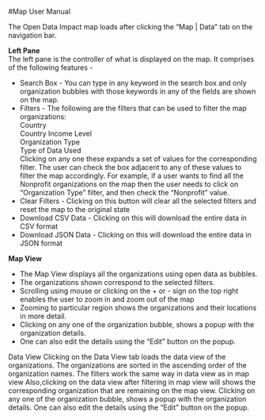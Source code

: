#Map User Manual

The Open Data Impact map loads after clicking the “Map | Data” tab on the navigation bar.

**Left Pane**  
The left pane is the controller of what is displayed on the map. It comprises of the following features - 

  * Search Box - You can type in any keyword in the search box and only organization bubbles with those keywords in any of the fields are shown on the map.
  * Filters - The following are the filters that can be used to filter the map organizations:   
Country   
Country Income Level   
Organization Type   
Type of Data Used   
Clicking on any one these expands a set of values for the corresponding filter. The user can check the box adjacent to any of these values to filter the map accordingly. 
For example, if a user wants to find all the Nonprofit organizations on the map then the user needs to click on “Organization Type” filter, and then check the “Nonprofit” value.
  * Clear Filters - Clicking on this button will clear all the selected filters and reset the map to the original state
  * Download CSV Data - Clicking on this will download the entire data in CSV format
  * Download JSON Data - Clicking on this will download the entire data in JSON format

**Map View**
  * The Map View displays all the organizations using open data as bubbles.
  * The organizations shown correspond to the selected filters.
  * Scrolling using mouse or clicking on the + or - sign on the top right enables the user to zoom in and zoom out of the map
  * Zooming to particular region shows the organizations and their locations in more detail.
  * Clicking on any one of the organization bubble, shows a popup with the organization details.
  * One can also edit the details using the “Edit” button on the popup.

Data View
Clicking on the Data View tab loads the data view of the organizations.
The organizations are sorted in the ascending order of the organization names.
The filters work the same way in data view as in map view
Also,clicking on the data view after filtering in map view will shows the corresponding organization that are remaining on the map view.
Clicking on any one of the organization bubble, shows a popup with the organization details. One can also edit the details using the “Edit” button on the popup.

